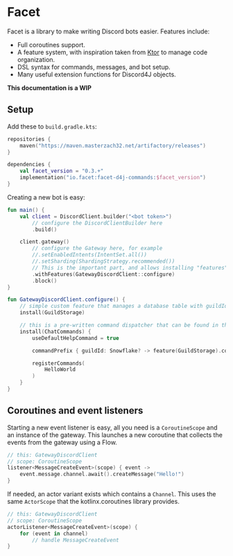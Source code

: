 # Facet

Facet is a library to make writing Discord bots easier. Features include:
* Full coroutines support.
* A feature system, with inspiration taken from [Ktor](https://ktor.io/) to manage code organization.
* DSL syntax for commands, messages, and bot setup.
* Many useful extension functions for Discord4J objects.

**This documentation is a WIP**

## Setup
Add these to `build.gradle.kts`:
```kotlin
repositories {
    maven("https://maven.masterzach32.net/artifactory/releases")
}

dependencies { 
    val facet_version = "0.3.+"
    implementation("io.facet:facet-d4j-commands:$facet_version")
}
```

Creating a new bot is easy:
```kotlin
fun main() {
    val client = DiscordClient.builder("<bot token>")
        // configure the DiscordClientBuilder here
        .build()

    client.gateway()
        // configure the Gateway here, for example
        //.setEnabledIntents(IntentSet.all())
        //.setSharding(ShardingStrategy.recommended())
        // This is the important part, and allows installing "features" into the gateway in a declarative syntax.
        .withFeatures(GatewayDiscordClient::configure)
        .block()
}

fun GatewayDiscordClient.configure() {
    // simple custom feature that manages a database table with guildIds and their prefixes
    install(GuildStorage)

    // this is a pre-written command dispatcher that can be found in the facet-discord4j-command module
    install(ChatCommands) {
        useDefaultHelpCommand = true

        commandPrefix { guildId: Snowflake? -> feature(GuildStorage).commandPrefixFor(guildId) }

        registerCommands(
            HelloWorld
        )
    }
}
```

## Coroutines and event listeners
Starting a new event listener is easy, all you need is a `CoroutineScope` and an instance of the gateway.
This launches a new coroutine that collects the events from the gateway using a Flow.

```kotlin
// this: GatewayDiscordClient
// scope: CoroutineScope
listener<MessageCreateEvent>(scope) { event ->
    event.message.channel.await().createMessage("Hello!")
}
```

If needed, an actor variant exists which contains a `Channel`.
 This uses the same `ActorScope` that the kotlinx.coroutines library provides.

```kotlin
// this: GatewayDiscordClient
// scope: CoroutineScope
actorListener<MessageCreateEvent>(scope) {
    for (event in channel)
        // handle MessageCreateEvent
}
```
